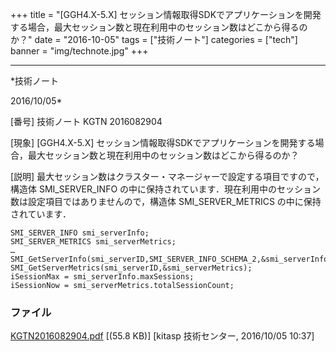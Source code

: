 ﻿+++
title = "[GGH4.X-5.X] セッション情報取得SDKでアプリケーションを開発する場合，最大セッション数と現在利用中のセッション数はどこから得るのか？"
date = "2016-10-05"
tags = ["技術ノート"]
categories = ["tech"]
banner = "img/technote.jpg"
+++

-----------------------------------------------------------------------------------------------------------------------------

*技術ノート

2016/10/05*


[番号]
技術ノート KGTN 2016082904

[現象]
[GGH4.X-5.X]
セッション情報取得SDKでアプリケーションを開発する場合，最大セッション数と現在利用中のセッション数はどこから得るのか？

[説明]
最大セッション数はクラスター・マネージャーで設定する項目ですので，構造体
SMI_SERVER_INFO
の中に保持されています．現在利用中のセッション数は設定項目ではありませんので，構造体
SMI_SERVER_METRICS の中に保持されています．

    SMI_SERVER_INFO smi_serverInfo;
    SMI_SERVER_METRICS smi_serverMetrics;
    …
    SMI_GetServerInfo(smi_serverID,SMI_SERVER_INFO_SCHEMA_2,&smi_serverInfo);
    SMI_GetServerMetrics(smi_serverID,&smi_serverMetrics);
    iSessionMax = smi_serverInfo.maxSessions;
    iSessionNow = smi_serverMetrics.totalSessionCount;


### ファイル

 
 


[KGTN2016082904.pdf](http://techreport.kitasp.net/attachments/download/3029/KGTN2016082904.pdf)
 [(55.8 KB)] [kitasp 技術センター, 2016/10/05
10:37]


 


 

